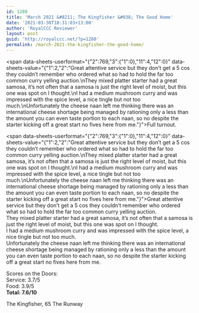 ```yaml
---
id: 1280
title: 'March 2021 &#8211; The Kingfisher &#038; The Good Home'
date: '2021-03-30T18:31:03+13:00'
author: 'RoyalCCC Reviewer'
layout: post
guid: 'http://royalccc.net/?p=1280'
permalink: /march-2021-the-kingfisher-the-good-home/
---
```


<span data-sheets-userformat="{"2":769,"3":{"1":0},"11":4,"12":0}" data-sheets-value="{"1":2,"2":"Great attentive service but they don’t get a 5 cos they couldn’t remember who ordered what so had to hold the far too common curry yelling auction.\nThey mixed platter starter had a great samosa, it’s not often that a samosa is just the right level of moist, but this one was spot on I thought.\nI had a medium mushroom curry and was impressed with the spice level, a nice tingle but not too much.\nUnfortunately the cheese naan left me thinking there was an international cheese shortage being managed by rationing only a less than the amount you can even taste portion to each naan, so no despite the starter kicking off a great start no fives here from me."}">Full turnout.</span>

<span data-sheets-userformat="{"2":769,"3":{"1":0},"11":4,"12":0}" data-sheets-value="{"1":2,"2":"Great attentive service but they don’t get a 5 cos they couldn’t remember who ordered what so had to hold the far too common curry yelling auction.\nThey mixed platter starter had a great samosa, it’s not often that a samosa is just the right level of moist, but this one was spot on I thought.\nI had a medium mushroom curry and was impressed with the spice level, a nice tingle but not too much.\nUnfortunately the cheese naan left me thinking there was an international cheese shortage being managed by rationing only a less than the amount you can even taste portion to each naan, so no despite the starter kicking off a great start no fives here from me."}">Great attentive service but they don’t get a 5 cos they couldn’t remember who ordered what so had to hold the far too common curry yelling auction.  
They mixed platter starter had a great samosa, it’s not often that a samosa is just the right level of moist, but this one was spot on I thought.  
I had a medium mushroom curry and was impressed with the spice level, a nice tingle but not too much.  
Unfortunately the cheese naan left me thinking there was an international cheese shortage being managed by rationing only a less than the amount you can even taste portion to each naan, so no despite the starter kicking off a great start no fives here from me.</span>

Scores on the Doors:  
Service: 3.7/5  
Food: 3.9/5  
**Total: 7.6/10**

The Kingfisher, 65 The Runway